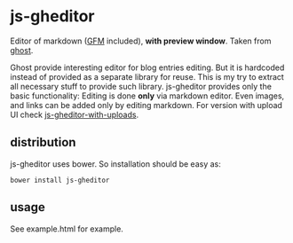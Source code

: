 # js-gheditor

Editor of markdown ([GFM](https://help.github.com/articles/github-flavored-markdown) included),
__with preview window__. Taken from [ghost](https://ghost.org/).

Ghost provide interesting editor for blog entries editing.
But it is hardcoded instead of provided as a separate library for reuse.
This is my try to extract all necessary stuff to provide such library.
js-gheditor provides only the basic functionality:
Editing is done __only__ via markdown editor.
Even images, and links can be added only by editing markdown.
For version with upload UI check [js-gheditor-with-uploads](https://github.com/vencax/js-gheditor-with-uploads).

## distribution

js-gheditor uses bower. So installation should be easy as:

```
bower install js-gheditor
```

## usage

See example.html for example.
